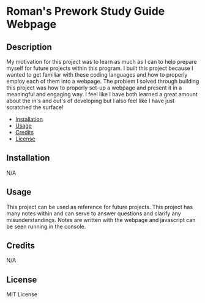 # Roman's Prework Study Guide Webpage

## Description

My motivation for this project was to learn as much as I can to help prepare myself for future projects within this program. I built this project because I wanted to get familiar with these coding languages and how to properly employ each of them into a webpage. The problem I solved through building this project was how to properly set-up a webpage and present it in a meaningful and engaging way. I feel like I have both learned a great amount about the in's and out's of developing but I also feel like I have just scratched the surface!

- [Installation](#installation)
- [Usage](#usage)
- [Credits](#credits)
- [License](#license)

## Installation

N/A

## Usage

This project can be used as reference for future projects. This project has many notes within and can serve to answer questions and clarify any misunderstandings. Notes are written with the webpage and javascript can be seen running in the console.

## Credits

N/A

## License

MIT License